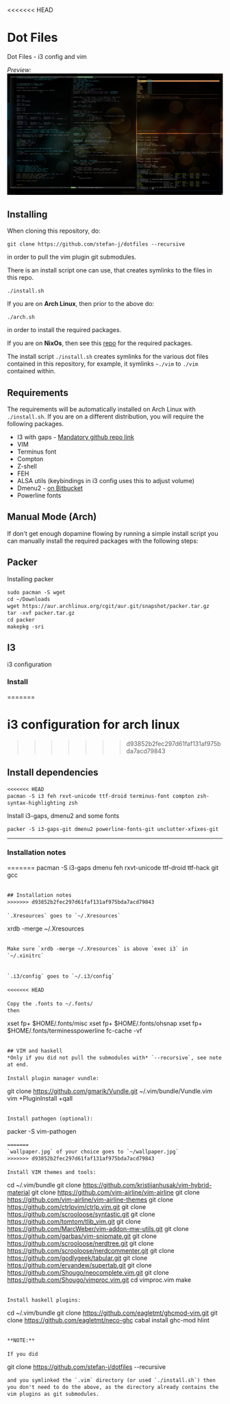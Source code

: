 <<<<<<< HEAD
# Dot Files
Dot Files - i3 config and vim

*Preview:*
![Screenshot](screenshot.png "Screenshot")


## Installing
When cloning this repository, do:
```
git clone https://github.com/stefan-j/dotfiles --recursive
```
in order to pull the vim plugin git submodules.

There is an install script one can use, that creates symlinks to the files in this repo.
```
./install.sh
```
If you are on **Arch Linux**, then prior to the above do:
```
./arch.sh
```
in order to install the required packages.


If you are on **NixOs**, then see this [repo](https://github.com/stefan-j/NixOs) for the required packages.

The install script `./install.sh` creates symlinks for the various dot files contained in this repository, for example, it symlinks `~./vim` to `./vim` contained within.

## Requirements
The requirements will be automatically installed on Arch Linux with `./install.sh`. If you are on a different distribution, you will require the following packages.

* I3 with gaps - [Mandatory github repo link](https://github.com/Airblader/i3)
* VIM
* Terminus font
* Compton
* Z-shell
* FEH
* ALSA utils (keybindings in i3 config uses this to adjust volume)
* Dmenu2 - [on Bitbucket](https://bitbucket.org/melek/dmenu2)
* Powerline fonts

## Manual Mode (Arch)
If don't get enough dopamine flowing by running a simple install script you can manually install the required packages with the following steps:

## Packer

Installing packer

```
sudo pacman -S wget
cd ~/Downloads
wget https://aur.archlinux.org/cgit/aur.git/snapshot/packer.tar.gz
tar -xvf packer.tar.gz
cd packer
makepkg -sri
```

## I3
i3 configuration
### Install
=======

# i3 configuration for arch linux
>>>>>>> d93852b2fec297d61faf131af975bda7acd79843

## Install dependencies

```
<<<<<<< HEAD
pacman -S i3 feh rxvt-unicode ttf-droid terminus-font compton zsh-syntax-highlighting zsh
```

Install i3-gaps, dmenu2 and some fonts

```
packer -S i3-gaps-git dmenu2 powerline-fonts-git unclutter-xfixes-git
```

---


### Installation notes
=======
pacman -S i3-gaps dmenu feh rxvt-unicode ttf-droid ttf-hack git gcc
```

## Installation notes
>>>>>>> d93852b2fec297d61faf131af975bda7acd79843

`.Xresources` goes to `~/.Xresources`

```
xrdb -merge ~/.Xresources
```

Make sure `xrdb -merge ~/.Xresources` is above `exec i3` in `~/.xinitrc`


`.i3/config` goes to `~/.i3/config`

<<<<<<< HEAD

Copy the .fonts to ~/.fonts/
then 
```
xset fp+ $HOME/.fonts/misc
xset fp+ $HOME/.fonts/ohsnap
xset fp+ $HOME/.fonts/terminesspowerline
fc-cache -vf
```

## VIM and haskell
*Only if you did not pull the submodules with* `--recursive`, see note at end.

Install plugin manager vundle:
```
git clone https://github.com/gmarik/Vundle.git ~/.vim/bundle/Vundle.vim
vim +PluginInstall +qall
```

Install pathogen (optional):
```
packer -S vim-pathogen
```
=======
`wallpaper.jpg` of your choice goes to `~/wallpaper.jpg`
>>>>>>> d93852b2fec297d61faf131af975bda7acd79843

Install VIM themes and tools:
```
cd ~/.vim/bundle
git clone https://github.com/kristijanhusak/vim-hybrid-material
git clone https://github.com/vim-airline/vim-airline
git clone https://github.com/vim-airline/vim-airline-themes
git clone https://github.com/ctrlpvim/ctrlp.vim.git
git clone https://github.com/scrooloose/syntastic.git
git clone https://github.com/tomtom/tlib_vim.git
git clone https://github.com/MarcWeber/vim-addon-mw-utils.git
git clone https://github.com/garbas/vim-snipmate.git
git clone https://github.com/scrooloose/nerdtree.git
git clone https://github.com/scrooloose/nerdcommenter.git
git clone https://github.com/godlygeek/tabular.git
git clone https://github.com/ervandew/supertab.git
git clone https://github.com/Shougo/neocomplete.vim.git
git clone https://github.com/Shougo/vimproc.vim.git
cd vimproc.vim
make
```

Install haskell plugins:
```
cd ~/.vim/bundle
git clone https://github.com/eagletmt/ghcmod-vim.git
git clone https://github.com/eagletmt/neco-ghc
cabal install ghc-mod hlint
```

**NOTE:**

If you did
```
git clone https://github.com/stefan-j/dotfiles --recursive
```
and you symlinked the `.vim` directory (or used `./install.sh`) then you don't need to do the above, as the directory already contains the vim plugins as git submodules. 
